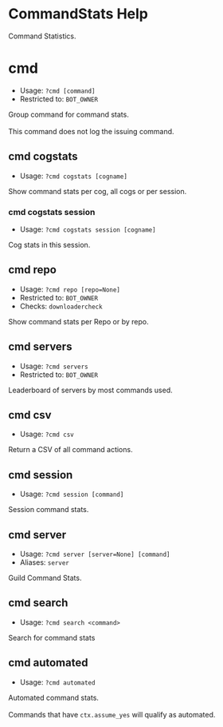 # CommandStats Help

Command Statistics.

# cmd
 - Usage: `?cmd [command] `
 - Restricted to: `BOT_OWNER`

Group command for command stats.<br/><br/>This command does not log the issuing command.

## cmd cogstats
 - Usage: `?cmd cogstats [cogname] `

Show command stats per cog, all cogs or per session.

### cmd cogstats session
 - Usage: `?cmd cogstats session [cogname] `

Cog stats in this session.

## cmd repo
 - Usage: `?cmd repo [repo=None] `
 - Restricted to: `BOT_OWNER`
 - Checks: `downloadercheck`

Show command stats per Repo or by repo.

## cmd servers
 - Usage: `?cmd servers `
 - Restricted to: `BOT_OWNER`

Leaderboard of servers by most commands used.

## cmd csv
 - Usage: `?cmd csv `

Return a CSV of all command actions.

## cmd session
 - Usage: `?cmd session [command] `

Session command stats.

## cmd server
 - Usage: `?cmd server [server=None] [command] `
 - Aliases: `server`

Guild Command Stats.

## cmd search
 - Usage: `?cmd search <command> `

Search for command stats

## cmd automated
 - Usage: `?cmd automated `

Automated command stats.<br/><br/>Commands that have `ctx.assume_yes` will qualify as automated.

